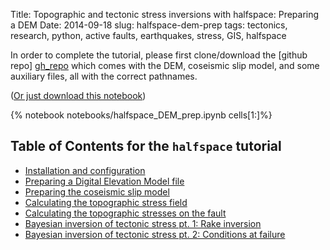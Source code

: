 Title: Topographic and tectonic stress inversions with halfspace: Preparing a DEM
Date: 2014-09-18
slug: halfspace-dem-prep
tags: tectonics, research, python, active faults, earthquakes, stress, GIS, halfspace

In order to complete the tutorial, please first clone/download the 
[github repo] [gh_repo] which comes with the DEM, coseismic slip model, and
some auxiliary files, all with the correct pathnames. 

[gh_repo]: https://github.com/cossatot/halfspace_user_guide

([Or just download this notebook](https://github.com/cossatot/halfspace_user_guide/blob/master/topo_loads/notebooks/DEM_prep.ipynb))

{% notebook notebooks/halfspace_DEM_prep.ipynb cells[1:]%}

## Table of Contents for the `halfspace` tutorial

- [Installation and configuration](../../09/halfspace-installation/)
- [Preparing a Digital Elevation Model file](../../09/halfspace-dem-prep/)
- [Preparing the coseismic slip model](../halfspace-fault-model-prep/)
- [Calculating the topographic stress field](../halfspace-topo-stress-calcs/)
- [Calculating the topographic stresses on the fault](../../10/halfspace-fault-topo-stress-calcs/)
- [Bayesian inversion of tectonic stress pt. 1: Rake inversion](../halfspace-tect-stress-rake/)
- [Bayesian inversion of tectonic stress pt. 2: Conditions at failure](../halfspace-tect-stress-fail/)


